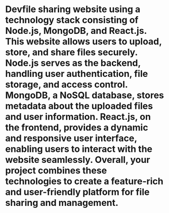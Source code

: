 # Devfile sharing website using a technology stack consisting of Node.js, MongoDB, and React.js. This website allows users to upload, store, and share files securely. Node.js serves as the backend, handling user authentication, file storage, and access control. MongoDB, a NoSQL database, stores metadata about the uploaded files and user information. React.js, on the frontend, provides a dynamic and responsive user interface, enabling users to interact with the website seamlessly. Overall, your project combines these technologies to create a feature-rich and user-friendly platform for file sharing and management.
